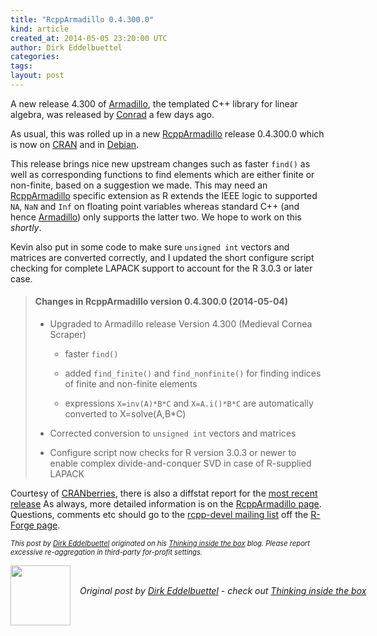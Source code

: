 ```yaml
---
title: "RcppArmadillo 0.4.300.0"
kind: article
created_at: 2014-05-05 23:20:00 UTC
author: Dirk Eddelbuettel
categories: 
tags: 
layout: post
---
```

A new release 4.300 of <a href="http://arma.sourceforge.net/">Armadillo</a>, the templated C++
library for linear algebra, was released by <a href="http://conradsanderson.id.au/">Conrad</a> a few days ago.

<p></p>
As usual, this was rolled up in a new
<a href="http://dirk.eddelbuettel.com/code/rcpp.armadillo.html">RcppArmadillo</a>
release 0.4.300.0 which is now on <a href="http://cran.r-project.org">CRAN</a> and in
<a href="http://www.debian.org">Debian</a>.

<p></p>
This release brings nice new upstream changes such as faster
<code>find()</code> as well as corresponding functions to find elements which
are either finite or non-finite, based on a suggestion we made. This may
need an <a href="http://dirk.eddelbuettel.com/code/rcpp.armadillo.html">RcppArmadillo</a> specific
extension as R extends the IEEE logic to supported <code>NA</code>,
<code>NaN</code> and <code>Inf</code> on floating point variables whereas 
standard C++ (and hence <a href="http://arma.sourceforge.net/">Armadillo</a>)
only supports the latter two. We hope to work on this <em>shortly</em>.

<p></p>
Kevin also put in some code to make sure <code>unsigned int</code> vectors
and matrices are converted correctly, and I updated the short configure
script checking for complete LAPACK support to account for the R 3.0.3 or
later case.

<p></p>

<blockquote>
<h4>Changes in RcppArmadillo version 0.4.300.0 (2014-05-04)</h4>
<ul>
  <li><p> Upgraded to Armadillo release Version 4.300 (Medieval Cornea Scraper) </p>
  <ul>
    <li><p> faster <code>find()</code> </p> </li>
    <li><p> added <code>find_finite()</code> and <code>find_nonfinite()</code> for finding indices of finite and non-finite elements </p> </li>
    <li><p> expressions <code>X=inv(A)*B*C</code> and <code>X=A.i()*B*C</code> are automatically converted to X=solve(A,B*C) </p> </li>
  </ul>
  </li>
  <li><p> Corrected conversion to <code>unsigned int</code> vectors and matrices </p> </li>
  <li><p> Configure script now checks for R version 3.0.3 or newer to enable complex divide-and-conquer SVD in case of R-supplied LAPACK </p> </li>
</ul>
</blockquote>

Courtesy of <a href="http://dirk.eddelbuettel.com/cranberries/">CRANberries</a>, there
is also a diffstat report for the
<a href="http://dirk.eddelbuettel.com/cranberries/2014/05/05#RcppArmadillo_0.4.300.0">most recent release</a>
As always, more detailed information is on the <a href="http://dirk.eddelbuettel.com/code/rcpp.armadillo.html">RcppArmadillo page</a>.
Questions, comments etc should go to the
<a href="https://lists.r-forge.r-project.org/cgi-bin/mailman/listinfo/rcpp-devel">rcpp-devel mailing list</a>
off the <a href="http://r-forge.r-project.org/projects/rcpp/">R-Forge page</a>.


<p style="font-size:80%; font-style:italic;">
This post by <a href="http://dirk.eddelbuettel.com">Dirk Eddelbuettel</a>
originated on his <a href="http://dirk.eddelbuettel.com/blog/">Thinking inside the box</a> blog.
Please report excessive re-aggregation in third-party for-profit settings. 
<p><div class="author">
  <img src="" style="width: 96px; height: 96;">
  <span style="position: absolute; padding: 32px 15px;">
    <i>Original post by <a href="http://twitter.com/">Dirk Eddelbuettel</a> - check out <a href="http://dirk.eddelbuettel.com/blog">Thinking inside the box   </a></i>
  </span>
</div>
